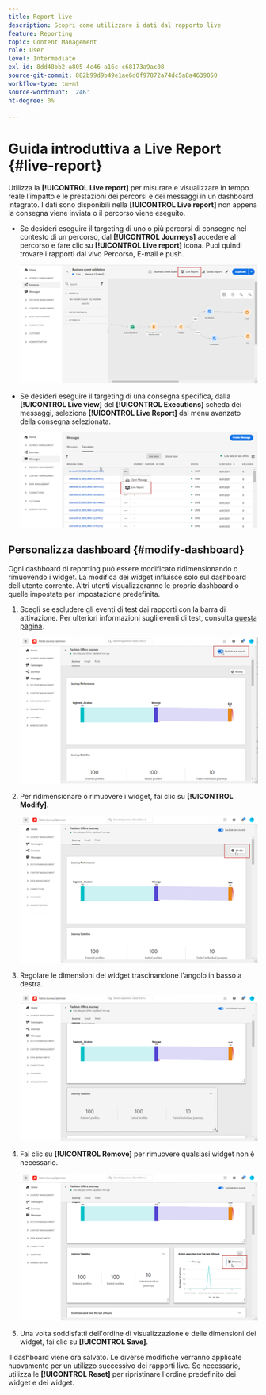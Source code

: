 ```yaml
---
title: Report live
description: Scopri come utilizzare i dati dal rapporto live
feature: Reporting
topic: Content Management
role: User
level: Intermediate
exl-id: 8dd48bb2-a805-4c46-a16c-c68173a9ac08
source-git-commit: 882b99d9b49e1ae6d0f97872a74dc5a8a4639050
workflow-type: tm+mt
source-wordcount: '246'
ht-degree: 0%

---
```


# Guida introduttiva a Live Report {#live-report}

Utilizza la **[!UICONTROL Live report]** per misurare e visualizzare in tempo reale l’impatto e le prestazioni dei percorsi e dei messaggi in un dashboard integrato.
I dati sono disponibili nella **[!UICONTROL Live report]** non appena la consegna viene inviata o il percorso viene eseguito.

* Se desideri eseguire il targeting di uno o più percorsi di consegne nel contesto di un percorso, dal **[!UICONTROL Journeys]** accedere al percorso e fare clic su **[!UICONTROL Live report]** icona. Puoi quindi trovare i rapporti dal vivo Percorso, E-mail e push.

   ![](assets/report_journey.png)

* Se desideri eseguire il targeting di una consegna specifica, dalla **[!UICONTROL Live view]** del **[!UICONTROL Executions]** scheda dei messaggi, seleziona **[!UICONTROL Live Report]** dal menu avanzato della consegna selezionata.

   ![](assets/report_2.png)

## Personalizza dashboard {#modify-dashboard}

Ogni dashboard di reporting può essere modificato ridimensionando o rimuovendo i widget. La modifica dei widget influisce solo sul dashboard dell&#39;utente corrente. Altri utenti visualizzeranno le proprie dashboard o quelle impostate per impostazione predefinita.

1. Scegli se escludere gli eventi di test dai rapporti con la barra di attivazione. Per ulteriori informazioni sugli eventi di test, consulta [questa pagina](../building-journeys/testing-the-journey.md).

   ![](assets/report_modify_6.png)

1. Per ridimensionare o rimuovere i widget, fai clic su **[!UICONTROL Modify]**.

   ![](assets/report_modify_7.png)

1. Regolare le dimensioni dei widget trascinandone l&#39;angolo in basso a destra.

   ![](assets/report_modify_8.png)

1. Fai clic su **[!UICONTROL Remove]** per rimuovere qualsiasi widget non è necessario.

   ![](assets/report_modify_9.png)

1. Una volta soddisfatti dell&#39;ordine di visualizzazione e delle dimensioni dei widget, fai clic su **[!UICONTROL Save]**.

Il dashboard viene ora salvato. Le diverse modifiche verranno applicate nuovamente per un utilizzo successivo dei rapporti live. Se necessario, utilizza le **[!UICONTROL Reset]** per ripristinare l&#39;ordine predefinito dei widget e dei widget.
